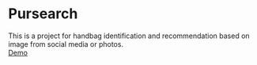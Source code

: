 # Pursearch
This is a project for handbag identification and recommendation based on image from social media or photos.<br>
[Demo](http://Pursearch.com)
